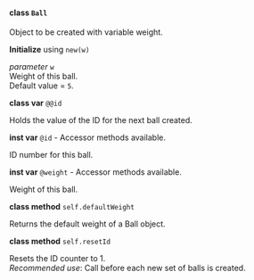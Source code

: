 #### class `Ball`

Object to be created with variable weight.

**Initialize** using `new(w)`

*parameter* `w`<br>
Weight of this ball.<br>
Default value = `5`.

**class var** `@@id`

   Holds the value of the ID for the next ball created.

**inst var** `@id` - Accessor methods available.

ID number for this ball.

**inst var** `@weight` - Accessor methods available.

Weight of this ball.

**class method** `self.defaultWeight`

Returns the default weight of a Ball object.

**class method** `self.resetId`

Resets the ID counter to 1.<br>
*Recommended use*: Call before each new set of balls is created.

